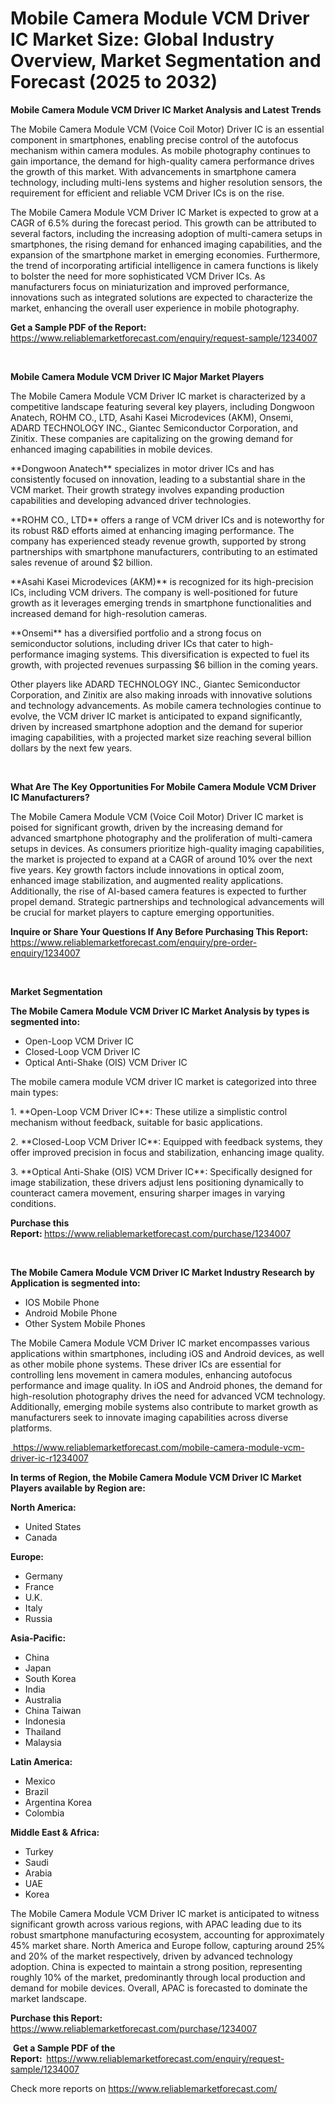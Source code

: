 <p><h1>Mobile Camera Module VCM Driver IC Market Size: Global Industry Overview, Market Segmentation and Forecast (2025 to 2032)</h1></p><p><strong>Mobile Camera Module VCM Driver IC Market Analysis and Latest Trends</strong></p>
<p><p>The Mobile Camera Module VCM (Voice Coil Motor) Driver IC is an essential component in smartphones, enabling precise control of the autofocus mechanism within camera modules. As mobile photography continues to gain importance, the demand for high-quality camera performance drives the growth of this market. With advancements in smartphone camera technology, including multi-lens systems and higher resolution sensors, the requirement for efficient and reliable VCM Driver ICs is on the rise.</p><p>The Mobile Camera Module VCM Driver IC Market is expected to grow at a CAGR of 6.5% during the forecast period. This growth can be attributed to several factors, including the increasing adoption of multi-camera setups in smartphones, the rising demand for enhanced imaging capabilities, and the expansion of the smartphone market in emerging economies. Furthermore, the trend of incorporating artificial intelligence in camera functions is likely to bolster the need for more sophisticated VCM Driver ICs. As manufacturers focus on miniaturization and improved performance, innovations such as integrated solutions are expected to characterize the market, enhancing the overall user experience in mobile photography.</p></p>
<p><strong>Get a Sample PDF of the Report:&nbsp;</strong> <a href="https://www.reliablemarketforecast.com/enquiry/request-sample/1234007?utm_campaign=2253&utm_medium=2&utm_source=Github&utm_content=ia&utm_term=13022025&utm_id=mobile-camera-module-vcm-driver-ic">https://www.reliablemarketforecast.com/enquiry/request-sample/1234007</a></p>
<p>&nbsp;</p>
<p><strong>Mobile Camera Module VCM Driver IC Major Market Players</strong></p>
<p><p>The Mobile Camera Module VCM Driver IC market is characterized by a competitive landscape featuring several key players, including Dongwoon Anatech, ROHM CO., LTD, Asahi Kasei Microdevices (AKM), Onsemi, ADARD TECHNOLOGY INC., Giantec Semiconductor Corporation, and Zinitix. These companies are capitalizing on the growing demand for enhanced imaging capabilities in mobile devices.</p><p>**Dongwoon Anatech** specializes in motor driver ICs and has consistently focused on innovation, leading to a substantial share in the VCM market. Their growth strategy involves expanding production capabilities and developing advanced driver technologies. </p><p>**ROHM CO., LTD** offers a range of VCM driver ICs and is noteworthy for its robust R&D efforts aimed at enhancing imaging performance. The company has experienced steady revenue growth, supported by strong partnerships with smartphone manufacturers, contributing to an estimated sales revenue of around $2 billion.</p><p>**Asahi Kasei Microdevices (AKM)** is recognized for its high-precision ICs, including VCM drivers. The company is well-positioned for future growth as it leverages emerging trends in smartphone functionalities and increased demand for high-resolution cameras. </p><p>**Onsemi** has a diversified portfolio and a strong focus on semiconductor solutions, including driver ICs that cater to high-performance imaging systems. This diversification is expected to fuel its growth, with projected revenues surpassing $6 billion in the coming years.</p><p>Other players like ADARD TECHNOLOGY INC., Giantec Semiconductor Corporation, and Zinitix are also making inroads with innovative solutions and technology advancements. As mobile camera technologies continue to evolve, the VCM driver IC market is anticipated to expand significantly, driven by increased smartphone adoption and the demand for superior imaging capabilities, with a projected market size reaching several billion dollars by the next few years.</p></p>
<p>&nbsp;</p>
<p><strong>What Are The Key Opportunities For Mobile Camera Module VCM Driver IC Manufacturers?</strong></p>
<p><p>The Mobile Camera Module VCM (Voice Coil Motor) Driver IC market is poised for significant growth, driven by the increasing demand for advanced smartphone photography and the proliferation of multi-camera setups in devices. As consumers prioritize high-quality imaging capabilities, the market is projected to expand at a CAGR of around 10% over the next five years. Key growth factors include innovations in optical zoom, enhanced image stabilization, and augmented reality applications. Additionally, the rise of AI-based camera features is expected to further propel demand. Strategic partnerships and technological advancements will be crucial for market players to capture emerging opportunities.</p></p>
<p><strong>Inquire or Share Your Questions If Any Before Purchasing This Report:</strong> <a href="https://www.reliablemarketforecast.com/enquiry/pre-order-enquiry/1234007?utm_campaign=2253&utm_medium=2&utm_source=Github&utm_content=ia&utm_term=13022025&utm_id=mobile-camera-module-vcm-driver-ic">https://www.reliablemarketforecast.com/enquiry/pre-order-enquiry/1234007</a></p>
<p>&nbsp;</p>
<p><strong>Market Segmentation</strong></p>
<p><strong>The Mobile Camera Module VCM Driver IC Market Analysis by types is segmented into:</strong></p>
<p><ul><li>Open-Loop VCM Driver IC</li><li>Closed-Loop VCM Driver IC</li><li>Optical Anti-Shake (OIS) VCM Driver IC</li></ul></p>
<p><p>The mobile camera module VCM driver IC market is categorized into three main types: </p><p>1. **Open-Loop VCM Driver IC**: These utilize a simplistic control mechanism without feedback, suitable for basic applications. </p><p>2. **Closed-Loop VCM Driver IC**: Equipped with feedback systems, they offer improved precision in focus and stabilization, enhancing image quality. </p><p>3. **Optical Anti-Shake (OIS) VCM Driver IC**: Specifically designed for image stabilization, these drivers adjust lens positioning dynamically to counteract camera movement, ensuring sharper images in varying conditions.</p></p>
<p><strong>Purchase this Report:&nbsp;</strong><a href="https://www.reliablemarketforecast.com/purchase/1234007?utm_campaign=2253&utm_medium=2&utm_source=Github&utm_content=ia&utm_term=13022025&utm_id=mobile-camera-module-vcm-driver-ic">https://www.reliablemarketforecast.com/purchase/1234007</a></p>
<p>&nbsp;</p>
<p><strong>The Mobile Camera Module VCM Driver IC Market Industry Research by Application is segmented into:</strong></p>
<p><ul><li>IOS Mobile Phone</li><li>Android Mobile Phone</li><li>Other System Mobile Phones</li></ul></p>
<p><p>The Mobile Camera Module VCM Driver IC market encompasses various applications within smartphones, including iOS and Android devices, as well as other mobile phone systems. These driver ICs are essential for controlling lens movement in camera modules, enhancing autofocus performance and image quality. In iOS and Android phones, the demand for high-resolution photography drives the need for advanced VCM technology. Additionally, emerging mobile systems also contribute to market growth as manufacturers seek to innovate imaging capabilities across diverse platforms.</p></p>
<p><a href="https://www.reliablemarketforecast.com/mobile-camera-module-vcm-driver-ic-r1234007?utm_campaign=2253&utm_medium=2&utm_source=Github&utm_content=ia&utm_term=13022025&utm_id=mobile-camera-module-vcm-driver-ic">&nbsp;https://www.reliablemarketforecast.com/mobile-camera-module-vcm-driver-ic-r1234007</a></p>
<p><strong>In terms of Region, the Mobile Camera Module VCM Driver IC Market Players available by Region are:</strong></p>
<p>
    <p> <strong> North America: </strong>
        <ul>
            <li>United States</li>
            <li>Canada</li>
        </ul>
        </p> 
    <p> <strong> Europe: </strong>
        <ul>
            <li>Germany</li>
            <li>France</li>
            <li>U.K.</li>
            <li>Italy</li>
            <li>Russia</li>
        </ul>
        </p> 
    <p> <strong> Asia-Pacific: </strong>
        <ul>
            <li>China</li>
            <li>Japan</li>
            <li>South Korea</li>
            <li>India</li>
            <li>Australia</li>
            <li>China Taiwan</li>
            <li>Indonesia</li>
            <li>Thailand</li>
            <li>Malaysia</li>
        </ul>
        </p> 
    <p> <strong> Latin America: </strong>
        <ul>
            <li>Mexico</li>
            <li>Brazil</li>
            <li>Argentina Korea</li>
            <li>Colombia</li>
        </ul>
        </p> 
    <p> <strong> Middle East & Africa: </strong>
        <ul>
            <li>Turkey</li>
            <li>Saudi</li>
            <li>Arabia</li>
            <li>UAE</li>
            <li>Korea</li>
        </ul>
    </p>
    </p>
<p><p>The Mobile Camera Module VCM Driver IC market is anticipated to witness significant growth across various regions, with APAC leading due to its robust smartphone manufacturing ecosystem, accounting for approximately 45% market share. North America and Europe follow, capturing around 25% and 20% of the market respectively, driven by advanced technology adoption. China is expected to maintain a strong position, representing roughly 10% of the market, predominantly through local production and demand for mobile devices. Overall, APAC is forecasted to dominate the market landscape.</p></p>
<p><strong>Purchase this Report: </strong><a href="https://www.reliablemarketforecast.com/purchase/1234007?utm_campaign=2253&utm_medium=2&utm_source=Github&utm_content=ia&utm_term=13022025&utm_id=mobile-camera-module-vcm-driver-ic">https://www.reliablemarketforecast.com/purchase/1234007</a></p>
<p>&nbsp;<strong>Get a Sample PDF of the Report:&nbsp;&nbsp;</strong><a href="https://www.reliablemarketforecast.com/enquiry/request-sample/1234007?utm_campaign=2253&utm_medium=2&utm_source=Github&utm_content=ia&utm_term=13022025&utm_id=mobile-camera-module-vcm-driver-ic">https://www.reliablemarketforecast.com/enquiry/request-sample/1234007</a></p>
<p><strong></strong></p>
<p>Check more reports on <a href="https://www.reliablemarketforecast.com/?utm_campaign=2253&utm_medium=2&utm_source=Github&utm_content=ia&utm_term=13022025&utm_id=mobile-camera-module-vcm-driver-ic">https://www.reliablemarketforecast.com/</a></p>